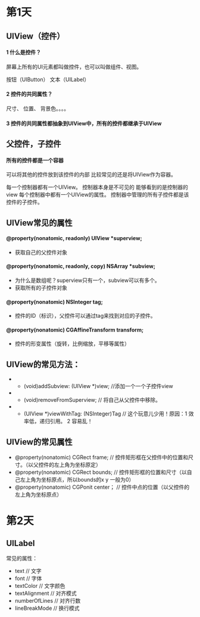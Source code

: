 # 第1天

## UIView（控件）

#### 1 什么是控件？ 
屏幕上所有的UI元素都叫做控件，也可以叫做组件、视图。

按钮（UIButton）   文本（UILabel）

#### 2 控件的共同属性？

尺寸、 位置、 背景色。。。。

#### 3 控件的共同属性都抽象到UIView中，所有的控件都继承于UIView


## 父控件，子控件

#### 所有的控件都是一个容器

可以将其他的控件放到该控件的内部
比较常见的还是将UIView作为容器。

每一个控制器都有一个UIView。
控制器本身是不可见的
能够看到的是控制器的view
每个控制器中都有一个UIView的属性。
控制器中管理的所有子控件都是该控件的子控件。


## UIView常见的属性

#### @property(nonatomic, readonly) UIView *superview;

* 获取自己的父控件对象

#### @property(nonatomic, readonly, copy) NSArray *subview;   

* 为什么是数组呢？superview只有一个，subview可以有多个。
* 获取所有的子控件对象

#### @property(nonatomic) NSInteger tag;   

* 控件的ID（标识），父控件可以通过tag来找到对应的子控件。

#### @property(nonatomic) CGAffineTransform transform;   

* 控件的形变属性（旋转，比例缩放，平移等属性）

## UIView的常见方法：

* - (void)addSubview: (UIView *)view;     //添加一个一个子控件view
* - (void)removeFromSuperview;   // 将自己从父控件中移除。
* - (UIView *)viewWithTag: (NSInteger)Tag   // 这个玩意儿少用！原因：1 效率低，递归引用。 2 容易乱！

## UIView的常见属性

* @property(nonatomic) CGRect frame;     // 控件矩形框在父控件中的位置和尺寸。（以父控件的左上角为坐标原定）
* @property(nonatomic) CGRect bounds;    // 控件矩形框的位置和尺寸（以自己左上角为坐标原点，所以bounds的x y 一般为0）
* @property(nonatomic) CGPonit center；   // 控件中点的位置（以父控件的左上角为坐标原点）



# 第2天

## UILabel

常见的属性：
* text    // 文字
* font    // 字体
* textColor     // 文字颜色
* textAlignment  // 对齐模式
* numberOfLines  // 对齐行数
* lineBreakMode   // 换行模式




